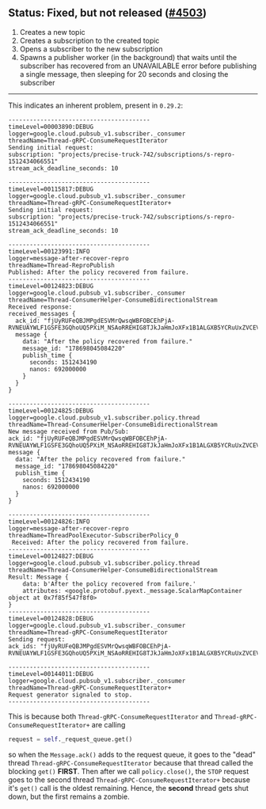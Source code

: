 ## Status: Fixed, but not released ([#4503][1])

1. Creates a new topic
1. Creates a subscription to the created topic
1. Opens a subscriber to the new subscription
1. Spawns a publisher worker (in the background) that waits until the
   subscriber has recovered from an UNAVAILABLE error before publishing
   a single message, then sleeping for 20 seconds and closing the
   subscriber

----

This indicates an inherent problem, present in `0.29.2`:

```
----------------------------------------
timeLevel=00003890:DEBUG
logger=google.cloud.pubsub_v1.subscriber._consumer
threadName=Thread-gRPC-ConsumeRequestIterator
Sending initial request:
subscription: "projects/precise-truck-742/subscriptions/s-repro-1512434066551"
stream_ack_deadline_seconds: 10

----------------------------------------
timeLevel=00115817:DEBUG
logger=google.cloud.pubsub_v1.subscriber._consumer
threadName=Thread-gRPC-ConsumeRequestIterator+
Sending initial request:
subscription: "projects/precise-truck-742/subscriptions/s-repro-1512434066551"
stream_ack_deadline_seconds: 10

----------------------------------------
timeLevel=00123991:INFO
logger=message-after-recover-repro
threadName=Thread-ReproPublish
Published: After the policy recovered from failure.
----------------------------------------
timeLevel=00124823:DEBUG
logger=google.cloud.pubsub_v1.subscriber._consumer
threadName=Thread-ConsumerHelper-ConsumeBidirectionalStream
Received response:
received_messages {
  ack_id: "fjUyRUFeQBJMPgdESVMrQwsqWBFOBCEhPjA-RVNEUAYWLF1GSFE3GQhoUQ5PXiM_NSAoRREHIG8TJkJaHmJoXFx1B1ALGXB5YCRuUxZVCEVZfndrOTJpW1RzDlkNHXd9aXFoWBMptIbEx9BmZh89WxJLLD4"
  message {
    data: "After the policy recovered from failure."
    message_id: "178698045084220"
    publish_time {
      seconds: 1512434190
      nanos: 692000000
    }
  }
}

----------------------------------------
timeLevel=00124825:DEBUG
logger=google.cloud.pubsub_v1.subscriber.policy.thread
threadName=Thread-ConsumerHelper-ConsumeBidirectionalStream
New message received from Pub/Sub:
ack_id: "fjUyRUFeQBJMPgdESVMrQwsqWBFOBCEhPjA-RVNEUAYWLF1GSFE3GQhoUQ5PXiM_NSAoRREHIG8TJkJaHmJoXFx1B1ALGXB5YCRuUxZVCEVZfndrOTJpW1RzDlkNHXd9aXFoWBMptIbEx9BmZh89WxJLLD4"
message {
  data: "After the policy recovered from failure."
  message_id: "178698045084220"
  publish_time {
    seconds: 1512434190
    nanos: 692000000
  }
}

----------------------------------------
timeLevel=00124826:INFO
logger=message-after-recover-repro
threadName=ThreadPoolExecutor-SubscriberPolicy_0
 Received: After the policy recovered from failure.
----------------------------------------
timeLevel=00124827:DEBUG
logger=google.cloud.pubsub_v1.subscriber.policy.thread
threadName=Thread-ConsumerHelper-ConsumeBidirectionalStream
Result: Message {
    data: b'After the policy recovered from failure.'
    attributes: <google.protobuf.pyext._message.ScalarMapContainer object at 0x7f85f547f8f0>
}
----------------------------------------
timeLevel=00124828:DEBUG
logger=google.cloud.pubsub_v1.subscriber._consumer
threadName=Thread-gRPC-ConsumeRequestIterator
Sending request:
ack_ids: "fjUyRUFeQBJMPgdESVMrQwsqWBFOBCEhPjA-RVNEUAYWLF1GSFE3GQhoUQ5PXiM_NSAoRREHIG8TJkJaHmJoXFx1B1ALGXB5YCRuUxZVCEVZfndrOTJpW1RzDlkNHXd9aXFoWBMptIbEx9BmZh89WxJLLD4"

----------------------------------------
timeLevel=00144011:DEBUG
logger=google.cloud.pubsub_v1.subscriber._consumer
threadName=Thread-gRPC-ConsumeRequestIterator+
Request generator signaled to stop.
----------------------------------------
```

This is because both `Thread-gRPC-ConsumeRequestIterator` and
`Thread-gRPC-ConsumeRequestIterator+` are calling

```python
request = self._request_queue.get()
```

so when the `Message.ack()` adds to the request queue, it goes to
the "dead" thread `Thread-gRPC-ConsumeRequestIterator` because
that thread called the blocking `get()` **FIRST**. Then after we call
`policy.close()`, the `STOP` request goes to the second thread
`Thread-gRPC-ConsumeRequestIterator+` because it's `get()` call is
the oldest remaining. Hence, the **second** thread gets shut down, but
the first remains a zombie.

[1]: https://github.com/GoogleCloudPlatform/google-cloud-python/pull/4503
